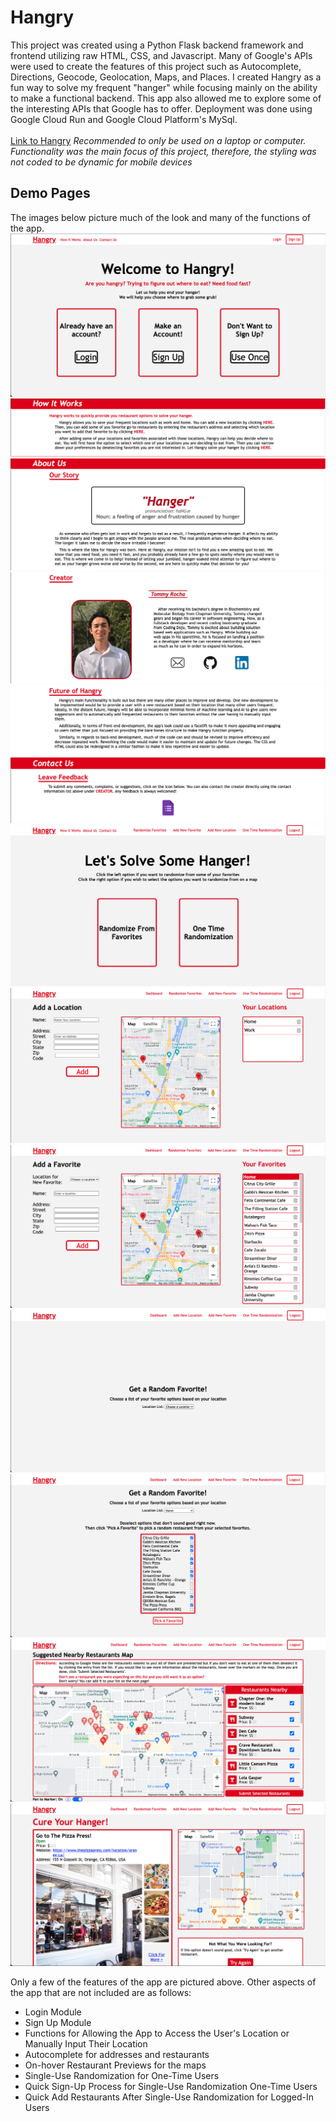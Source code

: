 # Hangry
This project was created using a Python Flask backend framework and frontend utilizing raw HTML, CSS, and Javascript. Many of Google's APIs were used to create the features of this project such as Autocomplete, Directions, Geocode, Geolocation, Maps, and Places. I created Hangry as a fun way to solve my frequent "hanger" while focusing mainly on the ability to make a functional backend. This app also allowed me to explore some of the interesting APIs that Google has to offer. Deployment was done using Google Cloud Run and Google Cloud Platform's MySql.<br/><br/>
[Link to Hangry](https://hangry-df3gewhf6a-uw.a.run.app/)
*Recommended to only be used on a laptop or computer. Functionality was the main focus of this project, therefore, the styling was not coded to be dynamic for mobile devices*

## Demo Pages
The images below picture much of the look and many of the functions of the app.
![Landing Page](/flask_app/static/demo_images/index.png)
![How It Works](/flask_app/static/demo_images/how_it_works.png)
![About Us](/flask_app/static/demo_images/about_us.png)
![Creator](/flask_app/static/demo_images/creator.png)
![Future Directions](/flask_app/static/demo_images/future.png)
![Contact Us](/flask_app/static/demo_images/contact_us.png)
![Dashboard While Logged In](/flask_app/static/demo_images/dashboard.png)
![Adding a Location](/flask_app/static/demo_images/add_location.png)
![Adding a Favorite](/flask_app/static/demo_images/add_favorite.png)
![Randomize Favorites](/flask_app/static/demo_images/rando_favorites.png)
![Select Favorites for Randomization](/flask_app/static/demo_images/select_favorites.png)
![One Time Randomization for Logged-In User](/flask_app/static/demo_images/one_time_rando.png)
![Results](/flask_app/static/demo_images/results.png)

Only a few of the features of the app are pictured above. Other aspects of the app that are not included are as follows:
* Login Module
* Sign Up Module
* Functions for Allowing the App to Access the User's Location or Manually Input Their Location
* Autocomplete for addresses and restaurants
* On-hover Restaurant Previews for the maps
* Single-Use Randomization for One-Time Users
* Quick Sign-Up Process for Single-Use Randomization One-Time Users
* Quick Add Restaurants After Single-Use Randomization for Logged-In Users

